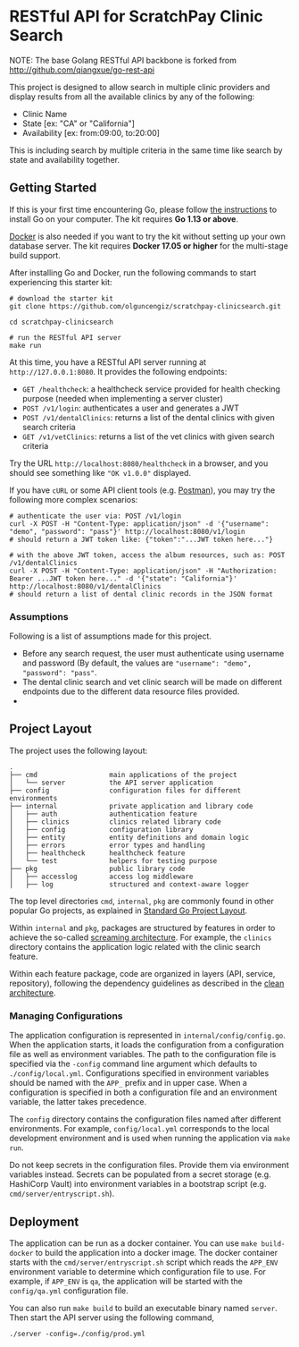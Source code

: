 # RESTful API for ScratchPay Clinic Search

NOTE: The base Golang RESTful API backbone is forked from http://github.com/qiangxue/go-rest-api

This project is designed to allow search in multiple clinic providers and display results from all the available clinics by any of the following:

* Clinic Name
* State [ex: "CA" or "California"]
* Availability [ex: from:09:00, to:20:00]

This is including search by multiple criteria in the same time like search by state and availability together.

## Getting Started

If this is your first time encountering Go, please follow [the instructions](https://golang.org/doc/install) to
install Go on your computer. The kit requires **Go 1.13 or above**.

[Docker](https://www.docker.com/get-started) is also needed if you want to try the kit without setting up your
own database server. The kit requires **Docker 17.05 or higher** for the multi-stage build support.

After installing Go and Docker, run the following commands to start experiencing this starter kit:

```shell
# download the starter kit
git clone https://github.com/olguncengiz/scratchpay-clinicsearch.git

cd scratchpay-clinicsearch

# run the RESTful API server
make run
```

At this time, you have a RESTful API server running at `http://127.0.0.1:8080`. It provides the following endpoints:

* `GET /healthcheck`: a healthcheck service provided for health checking purpose (needed when implementing a server cluster)
* `POST /v1/login`: authenticates a user and generates a JWT
* `POST /v1/dentalClinics`: returns a list of the dental clinics with given search criteria
* `GET /v1/vetClinics`: returns a list of the vet clinics with given search criteria

Try the URL `http://localhost:8080/healthcheck` in a browser, and you should see something like `"OK v1.0.0"` displayed.

If you have `cURL` or some API client tools (e.g. [Postman](https://www.getpostman.com/)), you may try the following 
more complex scenarios:

```shell
# authenticate the user via: POST /v1/login
curl -X POST -H "Content-Type: application/json" -d '{"username": "demo", "password": "pass"}' http://localhost:8080/v1/login
# should return a JWT token like: {"token":"...JWT token here..."}

# with the above JWT token, access the album resources, such as: POST /v1/dentalClinics
curl -X POST -H "Content-Type: application/json" -H "Authorization: Bearer ...JWT token here..." -d '{"state": "California"}' http://localhost:8080/v1/dentalClinics
# should return a list of dental clinic records in the JSON format
```

### Assumptions
Following is a list of assumptions made for this project.
* Before any search request, the user must authenticate using username and password (By default, the values are `"username": "demo", "password": "pass"`.
* The dental clinic search and vet clinic search will be made on different endpoints due to the different data resource files provided. 
* 

## Project Layout

The project uses the following layout:
 
```
.
├── cmd                  main applications of the project
│   └── server           the API server application
├── config               configuration files for different environments
├── internal             private application and library code
│   ├── auth             authentication feature
│   ├── clinics          clinics related library code
│   ├── config           configuration library
│   ├── entity           entity definitions and domain logic
│   ├── errors           error types and handling
│   ├── healthcheck      healthcheck feature
│   └── test             helpers for testing purpose
├── pkg                  public library code
│   ├── accesslog        access log middleware
│   ├── log              structured and context-aware logger
```

The top level directories `cmd`, `internal`, `pkg` are commonly found in other popular Go projects, as explained in
[Standard Go Project Layout](https://github.com/golang-standards/project-layout).

Within `internal` and `pkg`, packages are structured by features in order to achieve the so-called
[screaming architecture](https://blog.cleancoder.com/uncle-bob/2011/09/30/Screaming-Architecture.html). For example, 
the `clinics` directory contains the application logic related with the clinic search feature. 

Within each feature package, code are organized in layers (API, service, repository), following the dependency guidelines
as described in the [clean architecture](https://blog.cleancoder.com/uncle-bob/2012/08/13/the-clean-architecture.html).

### Managing Configurations

The application configuration is represented in `internal/config/config.go`. When the application starts,
it loads the configuration from a configuration file as well as environment variables. The path to the configuration 
file is specified via the `-config` command line argument which defaults to `./config/local.yml`. Configurations
specified in environment variables should be named with the `APP_` prefix and in upper case. When a configuration
is specified in both a configuration file and an environment variable, the latter takes precedence. 

The `config` directory contains the configuration files named after different environments. For example,
`config/local.yml` corresponds to the local development environment and is used when running the application 
via `make run`.

Do not keep secrets in the configuration files. Provide them via environment variables instead. Secrets can be populated from a secret
storage (e.g. HashiCorp Vault) into environment variables in a bootstrap script (e.g. `cmd/server/entryscript.sh`). 

## Deployment

The application can be run as a docker container. You can use `make build-docker` to build the application 
into a docker image. The docker container starts with the `cmd/server/entryscript.sh` script which reads 
the `APP_ENV` environment variable to determine which configuration file to use. For example,
if `APP_ENV` is `qa`, the application will be started with the `config/qa.yml` configuration file.

You can also run `make build` to build an executable binary named `server`. Then start the API server using the following
command,

```shell
./server -config=./config/prod.yml
```